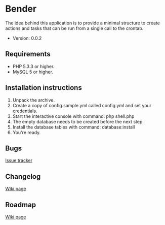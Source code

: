 # Bender

The idea behind this application is to provide a minimal structure to create actions and tasks that can be run from a single call to the crontab.


* Version: 0.0.2


## Requirements

* PHP 5.3.3 or higher.
* MySQL 5 or higher.

## Installation instructions

1. Unpack the archive.
2. Create a copy of config.sample.yml called config.yml and set your credentials.
3. Start the interactive console with command: php shell.php
4. The empty database needs to be created before the next step.
5. Install the database tables with command: database:install
6. You're ready.

## Bugs

[Issue tracker](https://github.com/barbanet/bender/issues)

## Changelog

[Wiki page](https://github.com/barbanet/bender/wiki/Changelog)

## Roadmap

[Wiki page](https://github.com/barbanet/bender/wiki/Roadmap)
